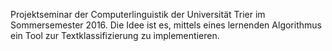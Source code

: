 
Projektseminar der Computerlinguistik der Universität Trier im Sommersemester 2016. 
Die Idee ist es, mittels eines lernenden Algorithmus ein Tool zur Textklassifizierung zu implementieren. 
